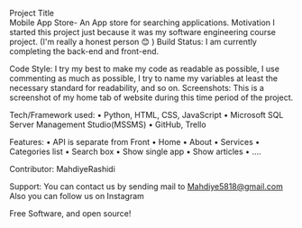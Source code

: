 Project Title  
Mobile App Store- An App store for searching applications.
Motivation
I started this project just because it was my software engineering course project. (I'm really a honest person 😊 )
Build Status: I am currently completing the back-end and front-end.

 Code Style: I try my best to make my code as readable as possible, I use commenting as much as possible, I try to name my variables at least the necessary standard for readability, and so on.
 Screenshots: This is a screenshot of my home tab of website during this time period of the project.

 

Tech/Framework used: 
•	Python, HTML, CSS, JavaScript 
•	Microsoft SQL Server Management Studio(MSSMS) 
•	GitHub, Trello

Features:
•	API is separate from Front
•	Home 
•	About 
•	Services 
•	Categories list
•	Search box
•	Show single app
•	Show articles
•	....

Contributor:
MahdiyeRashidi

Support:
You can contact us by sending mail to  Mahdiye5818@gmail.com Also you can follow us on Instagram

Free Software, and open source!
